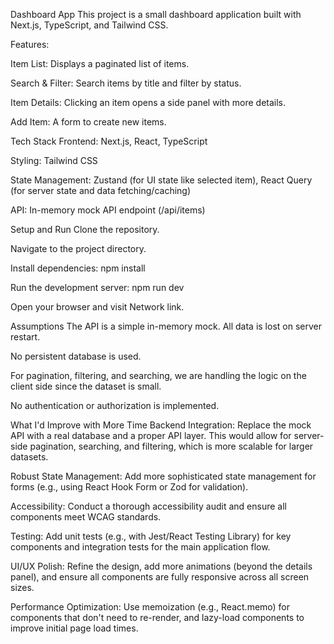 Dashboard App
This project is a small dashboard application built with Next.js, TypeScript, and Tailwind CSS.

Features:

Item List: Displays a paginated list of items.

Search & Filter: Search items by title and filter by status.

Item Details: Clicking an item opens a side panel with more details.

Add Item: A form to create new items.

Tech Stack
Frontend: Next.js, React, TypeScript

Styling: Tailwind CSS

State Management: Zustand (for UI state like selected item), React Query (for server state and data fetching/caching)

API: In-memory mock API endpoint (/api/items)

Setup and Run
Clone the repository.

Navigate to the project directory.

Install dependencies: npm install

Run the development server: npm run dev

Open your browser and visit Network link.

Assumptions
The API is a simple in-memory mock. All data is lost on server restart.

No persistent database is used.

For pagination, filtering, and searching, we are handling the logic on the client side since the dataset is small.

No authentication or authorization is implemented.

What I'd Improve with More Time
Backend Integration: Replace the mock API with a real database and a proper API layer. This would allow for server-side pagination, searching, and filtering, which is more scalable for larger datasets.

Robust State Management: Add more sophisticated state management for forms (e.g., using React Hook Form or Zod for validation).

Accessibility: Conduct a thorough accessibility audit and ensure all components meet WCAG standards.

Testing: Add unit tests (e.g., with Jest/React Testing Library) for key components and integration tests for the main application flow.

UI/UX Polish: Refine the design, add more animations (beyond the details panel), and ensure all components are fully responsive across all screen sizes.

Performance Optimization: Use memoization (e.g., React.memo) for components that don't need to re-render, and lazy-load components to improve initial page load times.
